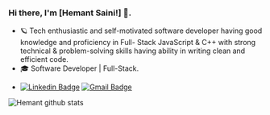 ### Hi there, I'm [Hemant Saini!] 👋. 

- 🪐 Tech enthusiastic and self-motivated software developer having good knowledge and proficiency in Full- Stack JavaScript & C++ with strong technical & problem-solving skills having ability in writing clean and
efficient code.
- 🎓 Software Developer | Full-Stack.
<!--- :test_tube: Software Developer | Full-Stack. -->
<!--- :mailbox:-->   
- [![Linkedin Badge](https://img.shields.io/badge/-LinkedIn-blue?style=flat-square&logo=Linkedin&logoColor=white&link=https://www.linkedin.com/in/hemant-saini-2158a01a5/)](https://www.linkedin.com/in/hemant-saini-2158a01a5/) [![Gmail Badge](https://img.shields.io/badge/-Gmail-c14438?style=flat-square&logo=Gmail&logoColor=white&link=mailto:hsainioff@gmail.com)](mailto:hsainioff@gmail.com)
<!-- [![Instagram Badge](https://img.shields.io/badge/-Instagram-black?style=flat-square&logo=Instagram&logoColor=white&link=https://www.instagram.com/hemant__saini__/)](https://www.instagram.com/hemant__saini__/) -->

<!--
##### Languages :
![JavaScript](https://img.shields.io/badge/-JavaScript-000000?style=flat&logo=javascript)
![C++](https://img.shields.io/badge/-C++-000000?style=flat&logo=c%2B%2B)
![Python](https://img.shields.io/badge/-Python-000000?style=flat&logo=python) -->

<!--
##### Frameworks/Libraries :
![React](https://img.shields.io/badge/-React-222222?style=flat&logo=React&logoColor=61DAFB)
![Redux](https://img.shields.io/badge/-Redux-222222?style=flat&logo=Redux&logoColor=61DAFB)
![Node.js](https://img.shields.io/badge/-Node.js-222222?style=flat&logo=node.js&logoColor=339933)
![jQuery](https://img.shields.io/badge/-jQuery-222222?style=flat&logo=jQuery&logoColor=0769AD)
![Bootstrap](https://img.shields.io/badge/-Bootstrap-222222?style=flat&logo=Bootstrap&logoColor=0769AD)
![Express](https://img.shields.io/badge/-Express.js-222222?style=flat&logo=Express&logoColor=61DAFB) -->

<!-- ##### Technologies :
![Git](https://img.shields.io/badge/-Git-222222?style=flat&logo=git&logoColor=F05032)
![GitHub](https://img.shields.io/badge/-GitHub-222222?style=flat&logo=github&logoColor=181717)
![NPM](https://img.shields.io/badge/-npm-222222?style=flat&logo=npm&logoColor=F05032)
[![Visual Studio Code](https://img.shields.io/badge/-VSCode-444444?style=flat&logo=visual-studio-code&logoColor=007ACC)](https://github.com/microsoft/vscode) -->

<!-- ##### Database :
![MongoDb](https://img.shields.io/badge/-Mongodb-222222?style=flat&logo=Mongodb&logoColor=0769AD)
![SQL](https://img.shields.io/badge/-SQL-000000?style=flat&logo=postgresql) -->

![Hemant github stats](https://github-readme-stats.vercel.app/api?username=hemantsaini-7&show_icons=true&theme=radical&count_private=true)
 <!--![Top Langs](https://github-readme-stats.vercel.app/api/top-langs/?username=hemantsaini-7&layout=compact&show_icons=true&count_private=true) -->

<!-- ##### Stack :
``MERN STACK``,  ``DJANGO STACK``-->

<!--<p align="center" >
  <a href="https://github.com/anuraghazra/github-readme-stats"> 
    <img  src="https://github-readme-stats.vercel.app/api?username=hemantsaini-7&&show_icons=true&theme=radical"/>
  </a>
</p> -->
 <!-- Thank You-🙏🏼-->

